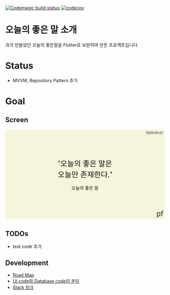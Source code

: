 [![Codemagic build status](https://api.codemagic.io/apps/5f70828e40212b743c0d1d56/5f70828e40212b743c0d1d55/status_badge.svg)](https://codemagic.io/apps/5f70828e40212b743c0d1d56/5f70828e40212b743c0d1d55/latest_build)
[![codecov](https://codecov.io/gh/Lee-Null/TodayGoodWords/branch/master/graph/badge.svg)](https://codecov.io/gh/Lee-Null/TodayGoodWords)

# 오늘의 좋은 말 소개

과거 만들었던 오늘의 좋은말을 Flutter로 보완하여 만든 프로젝트입니다.

# Status

- MVVM, Repository Pattern 추가

# Goal

## Screen

![Date Captured Screen](https://github.com/Lee-Null/TodayGoodWords/blob/master/capture/2020-06-01.png?raw=true)

## TODOs

- test code 추가

## Development
- [Road Map](https://www.notion.so/7fa252129186418280fc8cd386be4bb1?v=d8fd1a7d40cc4532b01b214ea93f6dc6)
- [UI code와 Database code의 분리](https://www.notion.so/UI-Database-7df00d0ef1644b86be14196a5715c494)
- [Slack 링크](https://join.slack.com/t/todaysgoodwordapp/shared_invite/zt-hwitzj9d-XTUj11jVE2blYzGtBfP_ig)